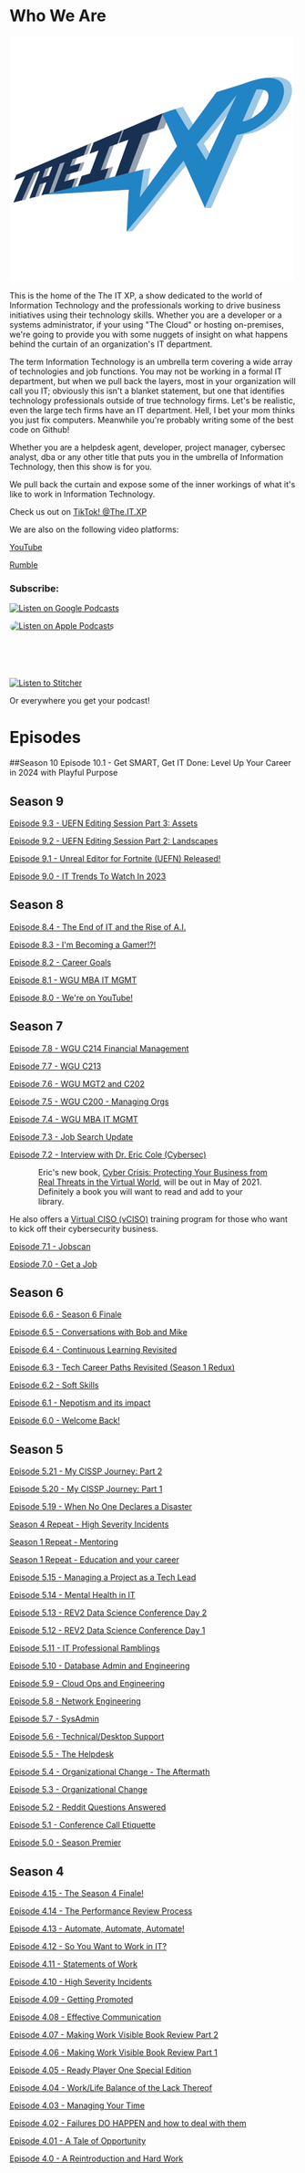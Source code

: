 # Who We Are

![My Logo](/assets/theitxp_web.png)

This is the home of the The IT XP, a show dedicated to the world of Information Technology
and the professionals working to drive business initiatives using their technology skills. Whether you are a 
developer or a systems administrator, if your using "The Cloud" or hosting on-premises, we're going to provide you 
with some nuggets of insight on what happens behind the curtain of an organization's IT department.

The term Information Technology is an umbrella term covering a wide array of technologies and job functions. You may not be working in
a formal IT department, but when we pull back the layers, most in your organization will call you IT; obviously this isn't a blanket 
statement, but one that identifies technology professionals outside of true technology firms. Let's be realistic, even the large tech
firms have an IT department. Hell, I bet your mom thinks you just fix computers. Meanwhile you're probably writing some of the best code
on Github!

Whether you are a helpdesk agent, developer, project manager, cybersec analyst, dba or any other title that puts you in the umbrella
of Information Technology, then this show is for you.

We pull back the curtain and expose some of the inner workings of what it's like to work in Information Technology.

Check us out on <a href="https://www.tiktok.com/@the.it.xp" target="_blank">TikTok! @The.IT.XP </a>

We are also on the following video platforms:

<a href="https://www.youtube.com/@theitxp" target="_blank">YouTube</a>

<a href="https://rumble.com/user/theitxp" target="_blank">Rumble</a>


### Subscribe:<br>

<div>
      <a href="https://podcasts.google.com/feed/aHR0cHM6Ly90aGVpdHhwLmxpYnN5bi5jb20vcnNz">
        <img src="https://www.gstatic.com/podcasts_console/promote/English_EN/EN_Google_Podcasts_Badge.svg" width="150" height="38" alt="Listen on Google Podcasts">
      </a>
</div>

<a href="https://podcasts.apple.com/us/podcast/the-it-xp/id1330172385?itsct=podcast_box_badge&amp;itscg=30200" style="display: inline-block; overflow: hidden; border-radius: 13px; width: 250px; height: 83px;"><img src="https://tools.applemediaservices.com/api/badges/listen-on-apple-podcasts/mono-black/en-us?size=250x83&amp;releaseDate=1622109600&h=f82406fdaadca2bcc0d21016f3ebe384" alt="Listen on Apple Podcasts" style="border-radius: 13px; width: 250px; height: 83px;"></a>

<a href="https://www.stitcher.com/s?fid=69160&refid=stpr"><img src="https://secureimg.stitcher.com/promo.assets/badges/Stitcher_Listen_Badge_Color_Dark_BG.png" width="133" height="34" alt="Listen to Stitcher"></a>

Or everywhere you get your podcast!

# Episodes

##Season 10
<a hreg="https://theitxp.libsyn.com/get-smart-get-it-done-level-up-your-career-in-2024-with-playful-purpose"> Episode 10.1 - Get SMART, Get IT Done: Level Up Your Career in 2024 with Playful Purpose</a>

## Season 9

<a href="https://theitxp.libsyn.com/episode-93-uefn-editing-session-pt-3-assets"> Episode 9.3 - UEFN Editing Session Part 3: Assets</a>

<a href="https://theitxp.libsyn.com/episode-92-uefn-editing-session-part-2-landscapes"> Episode 9.2 - UEFN Editing Session Part 2: Landscapes</a>

<a href="https://traffic.libsyn.com/theitxp/episode9-1.mp3"> Episode 9.1 - Unreal Editor for Fortnite (UEFN) Released!</a>

<a href="https://traffic.libsyn.com/theitxp/episode9-0.mp3"> Episode 9.0 - IT Trends To Watch In 2023</a>


## Season 8

<a href="https://traffic.libsyn.com/theitxp/episode8.4-The_End_of_IT_and_The_Rise_of_AI.mp3"> Episode 8.4 - The End of IT and the Rise of A.I.</a>

<a href="https://traffic.libsyn.com/theitxp/Episode_8.3_-_Im_BECOMING_A_GAMER.mp3"> Episode 8.3 - I'm Becoming a Gamer!?!</a>

<a href="https://traffic.libsyn.com/theitxp/episode8.2-Career_Goals.mp3"> Episode 8.2 - Career Goals</a>

<a href="https://traffic.libsyn.com/theitxp/Episode8.1-WGU_MBA_IT_MGMT.mp3"> Episode 8.1 - WGU MBA IT MGMT</a>

<a href="https://traffic.libsyn.com/theitxp/episode_8.0-We_are_on_YouTube.mp3"> Episode 8.0 - We're on YouTube!</a>

## Season 7

<a href="https://traffic.libsyn.com/secure/theitxp/Episode_7.8_-_WGU_C214.mp3"> Episode 7.8 - WGU C214 Financial Management</a>

<a href="https://traffic.libsyn.com/secure/theitxp/Episode_7.7_-_WGU_C213.mp3"> Episode 7.7 - WGU C213</a>

<a href="https://traffic.libsyn.com/secure/theitxp/Episode_7.6_-_WGU_MGT2_and_C202.mp3"> Episode 7.6 - WGU MGT2 and C202</a>

<a href="https://traffic.libsyn.com/secure/theitxp/Episode_7.5_-_WGU_C200_Managing_Orgs.mp3"> Episode 7.5 - WGU C200 - Managing Orgs</a>

<a href="https://traffic.libsyn.com/secure/theitxp/Episode7_4-WGUMBAITMGMT.mp3">Episode 7.4 - WGU MBA IT MGMT</a>

<a href="https://traffic.libsyn.com/secure/theitxp/episode7_3.mp3">Episode 7.3 - Job Search Update</a>

<a href="https://traffic.libsyn.com/secure/theitxp/Episode_7.2_-_Interview_With_Dr._Eric_Cole_Cybersec.mp3">Episode 7.2 - Interview with Dr. Eric Cole (Cybersec)</a>
<p style="margin-left:10%; margin-right:10%;">Eric's new book, <a href="https://www.amazon.com/Cyber-Crisis-Protecting-Business-Threats/dp/1950665836/ref=sr_1_1?dchild=1&keywords=cyber+crisis&qid=1612453608&s=books&sr=1-1" target="_blank"> Cyber Crisis: Protecting Your Business from Real Threats in the Virtual World</a>, will be out in May of 2021. Definitely a book you will want to read and add to your library.

He also offers a <a href="https://safe.secure-anchor.com/vciso" target="_blank">Virtual CISO (vCISO)</a> training program for those who want to kick off their cybersecurity business.</p>

<a href="https://traffic.libsyn.com/secure/theitxp/Episode7.1_-_Jobscan.mp3"> Episode 7.1 - Jobscan</a>

<a href="https://traffic.libsyn.com/secure/theitxp/Episode7_0_Get_a_Job.mp3"> Epsiode 7.0 - Get a Job</a>

## Season 6

<a href="https://traffic.libsyn.com/secure/theitxp/Episode_6.6_-_Season_6_Finale.mp3"> Episode 6.6 - Season 6 Finale</a>

<a href="https://traffic.libsyn.com/secure/theitxp/Episode_6.5_-_Conversations_with_Bob_and_Mike.mp3"> Episode 6.5 - Conversations with Bob and Mike</a>

<a href="https://traffic.libsyn.com/secure/theitxp/Episode_6.4_-_Keep_on_Learning.mp3"> Episode 6.4 - Continuous Learning Revisited </a>

<a href="https://traffic.libsyn.com/secure/theitxp/Episode_6.3_-_Tech_career_paths_revisited_Season_1_Redux.mp3"> Episode 6.3 - Tech Career Paths Revisited (Season 1 Redux)</a>

<a href="https://traffic.libsyn.com/secure/theitxp/Episode_6.2_-_Soft_Skills.mp3"> Episode 6.2 - Soft Skills</a>

<a href="https://traffic.libsyn.com/secure/theitxp/Episode_6.1_-_Nepotism_and_its_impact.mp3"> Episode 6.1 - Nepotism and its impact</a>

<a href="https://traffic.libsyn.com/secure/theitxp/Episode_6.0_-_Welcome_Back.mp3"> Episode 6.0 - Welcome Back!</a>

## Season 5

<a href="http://traffic.libsyn.com/theitxp/Episode_5.21_-_My_CISSP_Journey_Part_2.mp3"> Episode 5.21 - My CISSP Journey: Part 2</a>

<a href="http://traffic.libsyn.com/theitxp/Episode05_20-CISSP_PT1.m4a"> Episode 5.20 - My CISSP Journey: Part 1</a>

<a href="http://traffic.libsyn.com/theitxp/Episode_5.19_-_When_No_One_Declares_a_Disaster.mp3"> Episode 5.19 - When No One Declares a Disaster</a>

<a href="http://traffic.libsyn.com/theitxp/Episode_5.18_-_Season_4_Repeat_-_High_Severity_Incidents.mp3">Season 4 Repeat - High Severity Incidents</a>

<a href="http://traffic.libsyn.com/theitxp/Episode_5.17_-_Season_1_Repeat_-_Mentoring.mp3">Season 1 Repeat - Mentoring</a>

<a href="http://traffic.libsyn.com/theitxp/Episode_5.16_-_Season_Repeat_-_Education_and_your_career.mp3">Season 1 Repeat - Education and your career</a>

<a href="http://traffic.libsyn.com/theitxp/Episode_5.15_-_Managing_a_Project_as_a_Tech_Lead.mp3"> Episode 5.15 - Managing a Project as a Tech Lead</a>

<a href="http://traffic.libsyn.com/theitxp/EP5-14-MentalHealth.m4a">Episode 5.14 - Mental Health in IT</a>

<a href="http://traffic.libsyn.com/theitxp/Episode_5.13_-_REV2_Data_Science_Conference_Day_2.mp3"> Episode 5.13 - REV2 Data Science Conference Day 2</a>

<a href="http://traffic.libsyn.com/theitxp/Episode_5.12_-_REV2_Data_Science_Conference_Day_1.mp3"> Episode 5.12 - REV2 Data Science Conference Day 1</a>

<a href="http://traffic.libsyn.com/theitxp/Episode_5.11_-_IT_Professional_Ramblings.mp3"> Episode 5.11 - IT Professional Ramblings</a>

<a href="http://theitxp.libsyn.com/episode-510-database-admin-and-engineering"> Episode 5.10 - Database Admin and Engineering </a>

<a href="http://traffic.libsyn.com/theitxp/Episode_5.9_-_Cloud_Ops_Engineering.mp3"> Episode 5.9 - Cloud Ops and Engineering </a>

<a href="http://traffic.libsyn.com/theitxp/Episode5-8-NetEng.m4a"> Episode 5.8 - Network Engineering</a>

<a href="http://traffic.libsyn.com/theitxp/Episode_5.7_-_SysAdmin.mp3"> Episode 5.7 - SysAdmin</a>

<a href="http://traffic.libsyn.com/theitxp/Episode_5.6_-_Technical-Desktop_Support.mp3"> Episode 5.6 - Technical/Desktop Support</a>

<a href="http://traffic.libsyn.com/theitxp/Episode_5.5_-_The_Helpdesk.mp3"> Episode 5.5 - The Helpdesk</a>

<a href="http://traffic.libsyn.com/theitxp/579695448-theitxp-episode-54-organizational-change-the-aftermath.mp3">Episode 5.4 - Organizational Change - The Aftermath</a>

<a href="http://traffic.libsyn.com/theitxp/575286831-theitxp-episode-53-organizational-change.mp3">Episode 5.3 - Organizational Change</a>

<a href="http://traffic.libsyn.com/theitxp/568114629-theitxp-episode-52-reddit-questions-answered.mp3">Episode 5.2 - Reddit Questions Answered</a>

<a href="http://traffic.libsyn.com/theitxp/563836857-theitxp-episode-51-conference-call-etiquette.mp3">Episode 5.1 - Conference Call Etiquette</a>

<a href="http://traffic.libsyn.com/theitxp/560650932-theitxp-episode-50-season-premier.mp3">Episode 5.0 - Season Premier</a>

## Season 4

<a href="http://traffic.libsyn.com/theitxp/552353676-theitxp-episode-415-the-season-4-finale.mp3">Episode 4.15 - The Season 4 Finale!</a>

<a href="http://traffic.libsyn.com/theitxp/550258995-theitxp-episode-414-the-performance-review-process.mp3">Episode 4.14 - The Performance Review Process</a>

<a href="http://traffic.libsyn.com/theitxp/540604368-theitxp-episode-413-automate-automate-automate.mp3">Episode 4.13 - Automate, Automate, Automate!</a>

<a href="http://traffic.libsyn.com/theitxp/527243502-theitxp-ep4-12.mp3">Episode 4.12 - So You Want to Work in IT?</a>

<a href="http://traffic.libsyn.com/theitxp/520264689-theitxp-episode-411-statements-of-work.mp3">Episode 4.11 - Statements of Work</a>

<a href="http://traffic.libsyn.com/theitxp/515584713-theitxp-episode-410-high-severity-incidents.mp3">Episode 4.10 - High Severity Incidents</a>

<a href="http://traffic.libsyn.com/theitxp/500241054-theitxp-episode-49-getting-promoted.mp3">Episode 4.09 - Getting Promoted</a>
         
<a href="http://traffic.libsyn.com/theitxp/496264617-theitxp-episode-48-public-speaking-skills.mp3">Episode 4.08 - Effective Communication</a>

<a href="http://traffic.libsyn.com/theitxp/443942976-theitxp-episode-47-making-work-visible-book-review-pt-2.mp3">Episode 4.07 - Making Work Visible Book Review Part 2</a>

<a href="http://traffic.libsyn.com/theitxp/432084561-theitxp-episode-4-6.mp3">Episode 4.06 - Making Work Visible Book Review Part 1</a>

<a href="http://traffic.libsyn.com/theitxp/422469654-theitxp-episode-45-ready-player-one-special-edition.mp3">Episode 4.05 - Ready Player One Special Edition</a>

<a href="http://traffic.libsyn.com/theitxp/411547719-theitxp-episode-44-worklife-balance-or-the-lack-thereof.mp3">Episode 4.04 - Work/Life Balance of the Lack Thereof</a>

<a href="http://traffic.libsyn.com/theitxp/406269276-theitxp-episode-43-manging-your-time.mp3">Episode 4.03 - Managing Your Time</a>

<a href="http://traffic.libsyn.com/theitxp/393927864-theitxp-theitxp-ep4-2.mp3">Episode 4.02 - Failures DO HAPPEN and how to deal with them</a>

<a href="http://traffic.libsyn.com/theitxp/386463593-theitxp-ep-4-1.mp3">Episode 4.01 - A Tale of Opportunity</a>

<a href="http://traffic.libsyn.com/theitxp/382308353-theitxp-episode-4-0.mp3">Episode 4.0 - A Reintroduction and Hard Work</a>



